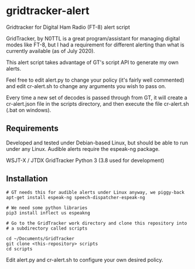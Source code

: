 # gridtracker-alert
Gridtracker for Digital Ham Radio (FT-8) alert script


GridTracker, by N0TTL is a great program/assistant for managing
digital modes like FT-8, but I had a requirement for different
alerting than what is currently available (as of July 2020).

This alert script takes advantage of GT's script API to generate
my own alerts.


Feel free to edit alert.py to change your policy (it's fairly well
commented) and edit cr-alert.sh to change any arguments you wish to
pass on.

Every time a new set of decodes is passed through from GT, it will
create a cr-alert.json file in the scripts directory, and then execute
the file cr-alert.sh (.bat on windows).


## Requirements

Developed and tested under Debian-based Linux, but should be able to run
under any Linux. Audible alerts require the espeak-ng package.

WSJT-X / JTDX
GridTracker
Python 3 (3.8 used for development)


## Installation

	# GT needs this for audible alerts under Linux anyway, we piggy-back
	apt-get install espeak-ng speech-dispatcher-espeak-ng

	# We need some python libraries
	pip3 install inflect us espeakng

	# Go to the GridTracker work directory and clone this repository into
	# a subdirectory called scripts

	cd ~/Documents/GridTracker
	git clone <this-repository> scripts
	cd scripts

Edit alert.py and cr-alert.sh to configure your own desired policy.
